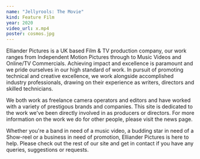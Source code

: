 ```yaml
---
name: "Jellyrools: The Movie"
kind: Feature Film
year: 2020
video_url: x.mp4
poster: cosmos.jpg
---
```

Elliander Pictures is a UK based Film & TV production company, our work ranges from Independent Motion Pictures through to Music Videos and Online/TV Commercials. Achieving impact and excellence is paramount and we pride ourselves in our high standard of work. In pursuit of promoting technical and creative excellence, we work alongside accomplished industry professionals, drawing on their experience as writers, directors and skilled technicians.

We both work as freelance camera operators and editors and have worked with a variety of prestigous brands and companies. This site is dedicated to the work we've been directly involved in as producers or directors. For more information on the work we do for other people, please visit the news page.

Whether you're a band in need of a music video, a budding star in need of a Show-reel or a business in need of promotion, Elliander Pictures is here to help. Please check out the rest of our site and get in contact if you have any queries, suggestions or requests. 
